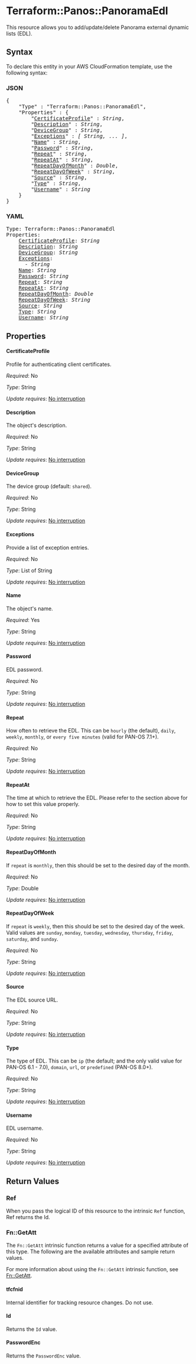 # Terraform::Panos::PanoramaEdl

This resource allows you to add/update/delete Panorama external dynamic lists (EDL).

## Syntax

To declare this entity in your AWS CloudFormation template, use the following syntax:

### JSON

<pre>
{
    "Type" : "Terraform::Panos::PanoramaEdl",
    "Properties" : {
        "<a href="#certificateprofile" title="CertificateProfile">CertificateProfile</a>" : <i>String</i>,
        "<a href="#description" title="Description">Description</a>" : <i>String</i>,
        "<a href="#devicegroup" title="DeviceGroup">DeviceGroup</a>" : <i>String</i>,
        "<a href="#exceptions" title="Exceptions">Exceptions</a>" : <i>[ String, ... ]</i>,
        "<a href="#name" title="Name">Name</a>" : <i>String</i>,
        "<a href="#password" title="Password">Password</a>" : <i>String</i>,
        "<a href="#repeat" title="Repeat">Repeat</a>" : <i>String</i>,
        "<a href="#repeatat" title="RepeatAt">RepeatAt</a>" : <i>String</i>,
        "<a href="#repeatdayofmonth" title="RepeatDayOfMonth">RepeatDayOfMonth</a>" : <i>Double</i>,
        "<a href="#repeatdayofweek" title="RepeatDayOfWeek">RepeatDayOfWeek</a>" : <i>String</i>,
        "<a href="#source" title="Source">Source</a>" : <i>String</i>,
        "<a href="#type" title="Type">Type</a>" : <i>String</i>,
        "<a href="#username" title="Username">Username</a>" : <i>String</i>
    }
}
</pre>

### YAML

<pre>
Type: Terraform::Panos::PanoramaEdl
Properties:
    <a href="#certificateprofile" title="CertificateProfile">CertificateProfile</a>: <i>String</i>
    <a href="#description" title="Description">Description</a>: <i>String</i>
    <a href="#devicegroup" title="DeviceGroup">DeviceGroup</a>: <i>String</i>
    <a href="#exceptions" title="Exceptions">Exceptions</a>: <i>
      - String</i>
    <a href="#name" title="Name">Name</a>: <i>String</i>
    <a href="#password" title="Password">Password</a>: <i>String</i>
    <a href="#repeat" title="Repeat">Repeat</a>: <i>String</i>
    <a href="#repeatat" title="RepeatAt">RepeatAt</a>: <i>String</i>
    <a href="#repeatdayofmonth" title="RepeatDayOfMonth">RepeatDayOfMonth</a>: <i>Double</i>
    <a href="#repeatdayofweek" title="RepeatDayOfWeek">RepeatDayOfWeek</a>: <i>String</i>
    <a href="#source" title="Source">Source</a>: <i>String</i>
    <a href="#type" title="Type">Type</a>: <i>String</i>
    <a href="#username" title="Username">Username</a>: <i>String</i>
</pre>

## Properties

#### CertificateProfile

Profile for authenticating client certificates.

_Required_: No

_Type_: String

_Update requires_: [No interruption](https://docs.aws.amazon.com/AWSCloudFormation/latest/UserGuide/using-cfn-updating-stacks-update-behaviors.html#update-no-interrupt)

#### Description

The object's description.

_Required_: No

_Type_: String

_Update requires_: [No interruption](https://docs.aws.amazon.com/AWSCloudFormation/latest/UserGuide/using-cfn-updating-stacks-update-behaviors.html#update-no-interrupt)

#### DeviceGroup

The device group (default: `shared`).

_Required_: No

_Type_: String

_Update requires_: [No interruption](https://docs.aws.amazon.com/AWSCloudFormation/latest/UserGuide/using-cfn-updating-stacks-update-behaviors.html#update-no-interrupt)

#### Exceptions

Provide a list of exception entries.

_Required_: No

_Type_: List of String

_Update requires_: [No interruption](https://docs.aws.amazon.com/AWSCloudFormation/latest/UserGuide/using-cfn-updating-stacks-update-behaviors.html#update-no-interrupt)

#### Name

The object's name.

_Required_: Yes

_Type_: String

_Update requires_: [No interruption](https://docs.aws.amazon.com/AWSCloudFormation/latest/UserGuide/using-cfn-updating-stacks-update-behaviors.html#update-no-interrupt)

#### Password

EDL password.

_Required_: No

_Type_: String

_Update requires_: [No interruption](https://docs.aws.amazon.com/AWSCloudFormation/latest/UserGuide/using-cfn-updating-stacks-update-behaviors.html#update-no-interrupt)

#### Repeat

How often to retrieve the EDL.  This can be `hourly` (the
default), `daily`, `weekly`, `monthly`, or `every five minutes` (valid for
PAN-OS 7.1+).

_Required_: No

_Type_: String

_Update requires_: [No interruption](https://docs.aws.amazon.com/AWSCloudFormation/latest/UserGuide/using-cfn-updating-stacks-update-behaviors.html#update-no-interrupt)

#### RepeatAt

The time at which to retrieve the EDL.  Please refer
to the section above for how to set this value properly.

_Required_: No

_Type_: String

_Update requires_: [No interruption](https://docs.aws.amazon.com/AWSCloudFormation/latest/UserGuide/using-cfn-updating-stacks-update-behaviors.html#update-no-interrupt)

#### RepeatDayOfMonth

If `repeat` is `monthly`, then this should
be set to the desired day of the month.

_Required_: No

_Type_: Double

_Update requires_: [No interruption](https://docs.aws.amazon.com/AWSCloudFormation/latest/UserGuide/using-cfn-updating-stacks-update-behaviors.html#update-no-interrupt)

#### RepeatDayOfWeek

If `repeat` is `weekly`, then this should
be set to the desired day of the week.  Valid values are `sunday`,
`monday`, `tuesday`, `wednesday`, `thursday`, `friday`, `saturday`, and
`sunday`.

_Required_: No

_Type_: String

_Update requires_: [No interruption](https://docs.aws.amazon.com/AWSCloudFormation/latest/UserGuide/using-cfn-updating-stacks-update-behaviors.html#update-no-interrupt)

#### Source

The EDL source URL.

_Required_: No

_Type_: String

_Update requires_: [No interruption](https://docs.aws.amazon.com/AWSCloudFormation/latest/UserGuide/using-cfn-updating-stacks-update-behaviors.html#update-no-interrupt)

#### Type

The type of EDL.  This can be `ip` (the default; and the
only valid value for PAN-OS 6.1 - 7.0), `domain`, `url`, or `predefined`
(PAN-OS 8.0+).

_Required_: No

_Type_: String

_Update requires_: [No interruption](https://docs.aws.amazon.com/AWSCloudFormation/latest/UserGuide/using-cfn-updating-stacks-update-behaviors.html#update-no-interrupt)

#### Username

EDL username.

_Required_: No

_Type_: String

_Update requires_: [No interruption](https://docs.aws.amazon.com/AWSCloudFormation/latest/UserGuide/using-cfn-updating-stacks-update-behaviors.html#update-no-interrupt)

## Return Values

### Ref

When you pass the logical ID of this resource to the intrinsic `Ref` function, Ref returns the Id.

### Fn::GetAtt

The `Fn::GetAtt` intrinsic function returns a value for a specified attribute of this type. The following are the available attributes and sample return values.

For more information about using the `Fn::GetAtt` intrinsic function, see [Fn::GetAtt](https://docs.aws.amazon.com/AWSCloudFormation/latest/UserGuide/intrinsic-function-reference-getatt.html).

#### tfcfnid

Internal identifier for tracking resource changes. Do not use.

#### Id

Returns the <code>Id</code> value.

#### PasswordEnc

Returns the <code>PasswordEnc</code> value.

